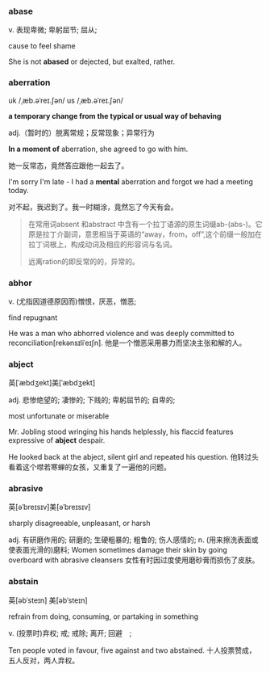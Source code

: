 ### abase

v.	表现卑微; 卑躬屈节; 屈从;

cause to feel shame

She is not **abased** or dejected, but exalted, rather.

### aberration

uk /ˌæb.əˈreɪ.ʃən/ us /ˌæb.əˈreɪ.ʃən/

**a temporary change from the typical or usual way of behaving**

adj.（暂时的）脱离常规；反常现象；异常行为

**In a moment of** aberration, she agreed to go with him.

她一反常态，竟然答应跟他一起去了。

I'm sorry I'm late - I had a **mental** aberration and forgot we had a meeting today. 

对不起，我迟到了。我一时糊涂，竟然忘了今天有会。

> 在常用词absent 和abstract 中含有一个拉丁语源的原生词缀ab-\(abs-\)。它原是拉丁介副词，意思相当于英语的“away，from，off”,这个前缀一般加在拉丁词根上，构成动词及相应的形容词与名词。
>
> 远离ration的即反常的的，异常的。

### abhor

v.	(尤指因道德原因而)憎恨，厌恶，憎恶;

find repugnant

He was a man who abhorred violence and was deeply committed to reconciliation[rekənsɪliˈeɪʃn].
他是一个憎恶采用暴力而坚决主张和解的人。

### abject

英[ˈæbdʒekt]美[ˈæbdʒekt]

adj.	悲惨绝望的; 凄惨的; 下贱的; 卑躬屈节的; 自卑的;

most unfortunate or miserable

Mr. Jobling stood wringing his hands helplessly, his flaccid features expressive of **abject** despair.

He looked back at the abject, silent girl and repeated his question.
他转过头看着这个噤若寒蝉的女孩，又重复了一遍他的问题。

### abrasive	

英[əˈbreɪsɪv]美[əˈbreɪsɪv]

sharply disagreeable, unpleasant, or harsh

adj.	有研磨作用的; 研磨的; 生硬粗暴的; 粗鲁的; 伤人感情的;
n.	(用来擦洗表面或使表面光滑的)磨料;
Women sometimes damage their skin by going overboard with abrasive cleansers
女性有时因过度使用磨砂膏而损伤了皮肤。

### abstain

英[əbˈsteɪn] 美[əbˈsteɪn]

refrain from doing, consuming, or partaking in something

v.	(投票时)弃权; 戒; 戒除; 离开; 回避　;

Ten people voted in favour, five against and two abstained.
十人投票赞成，五人反对，两人弃权。